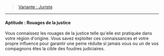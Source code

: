 ﻿---
!SkillItem
Id: background_erudit_hd.md#aptitude--rouages-de-la-justice
ParentLink: background_erudit_hd.md#variante--juriste
Name: 'Aptitude : Rouages de la justice'
ParentName: 'Variante : Juriste'
NameLevel: 4
Attributes:
  Name: 'Aptitude : Rouages de la justice'
  Markdown: >+
    #### <!--Name-->Aptitude : Rouages de la justice<!--/Name-->


    Vous connaissez les rouages de la justice telle qu'elle est pratiquée dans votre région d'origine. Vous savez exploiter ces connaissances et votre propre influence pour garantir une peine réduite si jamais vous ou un de vos compagnons êtes la cible des foudres judiciaires.

  Description: >+
    Vous connaissez les rouages de la justice telle qu'elle est pratiquée dans votre région d'origine. Vous savez exploiter ces connaissances et votre propre influence pour garantir une peine réduite si jamais vous ou un de vos compagnons êtes la cible des foudres judiciaires.

AttributesDictionary: >+
  Name: 'Aptitude : Rouages de la justice'

  Markdown: >+

    #### <!--Name-->Aptitude : Rouages de la justice<!--/Name-->





    Vous connaissez les rouages de la justice telle qu'elle est pratiquée dans votre région d'origine. Vous savez exploiter ces connaissances et votre propre influence pour garantir une peine réduite si jamais vous ou un de vos compagnons êtes la cible des foudres judiciaires.



  Description: >+

    Vous connaissez les rouages de la justice telle qu'elle est pratiquée dans votre région d'origine. Vous savez exploiter ces connaissances et votre propre influence pour garantir une peine réduite si jamais vous ou un de vos compagnons êtes la cible des foudres judiciaires.



Description: >+
  Vous connaissez les rouages de la justice telle qu'elle est pratiquée dans votre région d'origine. Vous savez exploiter ces connaissances et votre propre influence pour garantir une peine réduite si jamais vous ou un de vos compagnons êtes la cible des foudres judiciaires.

---
> [Variante : Juriste](hd_background_erudit_variante_juriste.md)

---

#### Aptitude : Rouages de la justice

Vous connaissez les rouages de la justice telle qu'elle est pratiquée dans votre région d'origine. Vous savez exploiter ces connaissances et votre propre influence pour garantir une peine réduite si jamais vous ou un de vos compagnons êtes la cible des foudres judiciaires.

